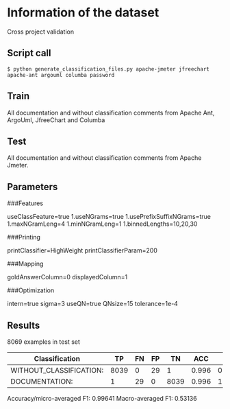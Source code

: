 # Information of the dataset
Cross project validation

## Script call

`$ python generate_classification_files.py apache-jmeter jfreechart apache-ant argouml columba password `

## Train 
All documentation and without classification comments from Apache Ant, ArgoUml, JfreeChart and Columba

## Test

All documentation and without classification comments from Apache Jmeter. 

## Parameters
###Features

useClassFeature=true
1.useNGrams=true
1.usePrefixSuffixNGrams=true
1.maxNGramLeng=4
1.minNGramLeng=1
1.binnedLengths=10,20,30

###Printing

printClassifier=HighWeight
printClassifierParam=200

###Mapping

goldAnswerColumn=0
displayedColumn=1

###Optimization

intern=true
sigma=3
useQN=true
QNsize=15
tolerance=1e-4

## Results

8069 examples in test set

|Classification          | TP |FN |FP |TN  |ACC  | P   |  R  | F1  |
|------------------------|----|---|---|----|-----|-----|-----|-----|
|WITHOUT_CLASSIFICATION: |8039|0  |29 |1   |0.996|0.996|1.000|0.998|
|DOCUMENTATION:          |1   |29 |0  |8039|0.996|1.000|0.033|0.065|

Accuracy/micro-averaged F1: 0.99641
Macro-averaged F1: 0.53136

